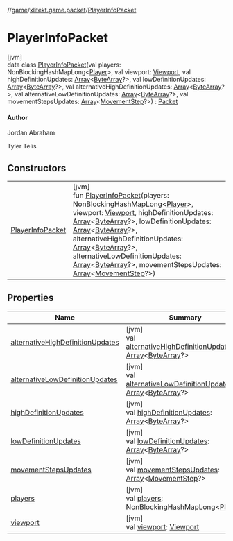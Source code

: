//[game](../../../index.md)/[xlitekt.game.packet](../index.md)/[PlayerInfoPacket](index.md)

# PlayerInfoPacket

[jvm]\
data class [PlayerInfoPacket](index.md)(val players: NonBlockingHashMapLong&lt;[Player](../../xlitekt.game.actor.player/-player/index.md)&gt;, val viewport: [Viewport](../../xlitekt.game.actor.player/-viewport/index.md), val highDefinitionUpdates: [Array](https://kotlinlang.org/api/latest/jvm/stdlib/kotlin/-array/index.html)&lt;[ByteArray](https://kotlinlang.org/api/latest/jvm/stdlib/kotlin/-byte-array/index.html)?&gt;, val lowDefinitionUpdates: [Array](https://kotlinlang.org/api/latest/jvm/stdlib/kotlin/-array/index.html)&lt;[ByteArray](https://kotlinlang.org/api/latest/jvm/stdlib/kotlin/-byte-array/index.html)?&gt;, val alternativeHighDefinitionUpdates: [Array](https://kotlinlang.org/api/latest/jvm/stdlib/kotlin/-array/index.html)&lt;[ByteArray](https://kotlinlang.org/api/latest/jvm/stdlib/kotlin/-byte-array/index.html)?&gt;, val alternativeLowDefinitionUpdates: [Array](https://kotlinlang.org/api/latest/jvm/stdlib/kotlin/-array/index.html)&lt;[ByteArray](https://kotlinlang.org/api/latest/jvm/stdlib/kotlin/-byte-array/index.html)?&gt;, val movementStepsUpdates: [Array](https://kotlinlang.org/api/latest/jvm/stdlib/kotlin/-array/index.html)&lt;[MovementStep](../../xlitekt.game.actor.movement/-movement-step/index.md)?&gt;) : [Packet](../-packet/index.md)

#### Author

Jordan Abraham

Tyler Telis

## Constructors

| | |
|---|---|
| [PlayerInfoPacket](-player-info-packet.md) | [jvm]<br>fun [PlayerInfoPacket](-player-info-packet.md)(players: NonBlockingHashMapLong&lt;[Player](../../xlitekt.game.actor.player/-player/index.md)&gt;, viewport: [Viewport](../../xlitekt.game.actor.player/-viewport/index.md), highDefinitionUpdates: [Array](https://kotlinlang.org/api/latest/jvm/stdlib/kotlin/-array/index.html)&lt;[ByteArray](https://kotlinlang.org/api/latest/jvm/stdlib/kotlin/-byte-array/index.html)?&gt;, lowDefinitionUpdates: [Array](https://kotlinlang.org/api/latest/jvm/stdlib/kotlin/-array/index.html)&lt;[ByteArray](https://kotlinlang.org/api/latest/jvm/stdlib/kotlin/-byte-array/index.html)?&gt;, alternativeHighDefinitionUpdates: [Array](https://kotlinlang.org/api/latest/jvm/stdlib/kotlin/-array/index.html)&lt;[ByteArray](https://kotlinlang.org/api/latest/jvm/stdlib/kotlin/-byte-array/index.html)?&gt;, alternativeLowDefinitionUpdates: [Array](https://kotlinlang.org/api/latest/jvm/stdlib/kotlin/-array/index.html)&lt;[ByteArray](https://kotlinlang.org/api/latest/jvm/stdlib/kotlin/-byte-array/index.html)?&gt;, movementStepsUpdates: [Array](https://kotlinlang.org/api/latest/jvm/stdlib/kotlin/-array/index.html)&lt;[MovementStep](../../xlitekt.game.actor.movement/-movement-step/index.md)?&gt;) |

## Properties

| Name | Summary |
|---|---|
| [alternativeHighDefinitionUpdates](alternative-high-definition-updates.md) | [jvm]<br>val [alternativeHighDefinitionUpdates](alternative-high-definition-updates.md): [Array](https://kotlinlang.org/api/latest/jvm/stdlib/kotlin/-array/index.html)&lt;[ByteArray](https://kotlinlang.org/api/latest/jvm/stdlib/kotlin/-byte-array/index.html)?&gt; |
| [alternativeLowDefinitionUpdates](alternative-low-definition-updates.md) | [jvm]<br>val [alternativeLowDefinitionUpdates](alternative-low-definition-updates.md): [Array](https://kotlinlang.org/api/latest/jvm/stdlib/kotlin/-array/index.html)&lt;[ByteArray](https://kotlinlang.org/api/latest/jvm/stdlib/kotlin/-byte-array/index.html)?&gt; |
| [highDefinitionUpdates](high-definition-updates.md) | [jvm]<br>val [highDefinitionUpdates](high-definition-updates.md): [Array](https://kotlinlang.org/api/latest/jvm/stdlib/kotlin/-array/index.html)&lt;[ByteArray](https://kotlinlang.org/api/latest/jvm/stdlib/kotlin/-byte-array/index.html)?&gt; |
| [lowDefinitionUpdates](low-definition-updates.md) | [jvm]<br>val [lowDefinitionUpdates](low-definition-updates.md): [Array](https://kotlinlang.org/api/latest/jvm/stdlib/kotlin/-array/index.html)&lt;[ByteArray](https://kotlinlang.org/api/latest/jvm/stdlib/kotlin/-byte-array/index.html)?&gt; |
| [movementStepsUpdates](movement-steps-updates.md) | [jvm]<br>val [movementStepsUpdates](movement-steps-updates.md): [Array](https://kotlinlang.org/api/latest/jvm/stdlib/kotlin/-array/index.html)&lt;[MovementStep](../../xlitekt.game.actor.movement/-movement-step/index.md)?&gt; |
| [players](players.md) | [jvm]<br>val [players](players.md): NonBlockingHashMapLong&lt;[Player](../../xlitekt.game.actor.player/-player/index.md)&gt; |
| [viewport](viewport.md) | [jvm]<br>val [viewport](viewport.md): [Viewport](../../xlitekt.game.actor.player/-viewport/index.md) |
